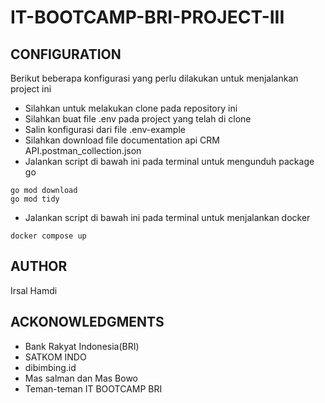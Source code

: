 # IT-BOOTCAMP-BRI-PROJECT-III

## CONFIGURATION

Berikut beberapa konfigurasi yang perlu dilakukan untuk menjalankan project ini

- Silahkan untuk melakukan clone pada repository ini
- Silahkan buat file .env pada project yang telah di clone
- Salin konfigurasi dari file .env-example
- Silahkan download file documentation api CRM API.postman_collection.json
- Jalankan script di bawah ini pada terminal untuk mengunduh package go

```
go mod download
go mod tidy
```

- Jalankan script di bawah ini pada terminal untuk menjalankan docker

```
docker compose up
```

## AUTHOR

Irsal Hamdi

## ACKONOWLEDGMENTS

- Bank Rakyat Indonesia(BRI)
- SATKOM INDO
- dibimbing.id
- Mas salman dan Mas Bowo
- Teman-teman IT BOOTCAMP BRI

